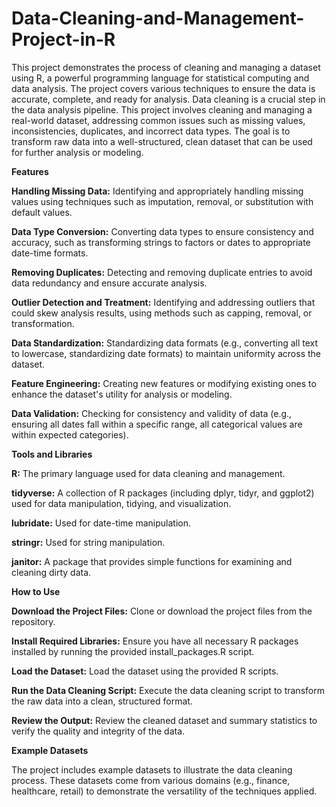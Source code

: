 # Data-Cleaning-and-Management-Project-in-R
This project demonstrates the process of cleaning and managing a dataset using R, a powerful programming language for statistical computing and data analysis. The project covers various techniques to ensure the data is accurate, complete, and ready for analysis.
Data cleaning is a crucial step in the data analysis pipeline. This project involves cleaning and managing a real-world dataset, addressing common issues such as missing values, inconsistencies, duplicates, and incorrect data types. The goal is to transform raw data into a well-structured, clean dataset that can be used for further analysis or modeling.

**Features**

**Handling Missing Data:** Identifying and appropriately handling missing values using techniques such as imputation, removal, or substitution with default values.

**Data Type Conversion:** Converting data types to ensure consistency and accuracy, such as transforming strings to factors or dates to appropriate date-time formats.

**Removing Duplicates:** Detecting and removing duplicate entries to avoid data redundancy and ensure accurate analysis.

**Outlier Detection and Treatment:** Identifying and addressing outliers that could skew analysis results, using methods such as capping, removal, or transformation.

**Data Standardization:** Standardizing data formats (e.g., converting all text to lowercase, standardizing date formats) to maintain uniformity across the dataset.

**Feature Engineering:** Creating new features or modifying existing ones to enhance the dataset's utility for analysis or modeling.

**Data Validation:** Checking for consistency and validity of data (e.g., ensuring all dates fall within a specific range, all categorical values are within expected categories).

**Tools and Libraries**

**R:** The primary language used for data cleaning and management.

**tidyverse:** A collection of R packages (including dplyr, tidyr, and ggplot2) used for data manipulation, tidying, and visualization.

**lubridate:** Used for date-time manipulation.

**stringr:** Used for string manipulation.

**janitor:** A package that provides simple functions for examining and cleaning dirty data.

**How to Use**

**Download the Project Files:** Clone or download the project files from the repository.

**Install Required Libraries:** Ensure you have all necessary R packages installed by running the provided install_packages.R script.

**Load the Dataset:** Load the dataset using the provided R scripts.

**Run the Data Cleaning Script:** Execute the data cleaning script to transform the raw data into a clean, structured format.

**Review the Output:** Review the cleaned dataset and summary statistics to verify the quality and integrity of the data.

**Example Datasets**

The project includes example datasets to illustrate the data cleaning process. These datasets come from various domains (e.g., finance, healthcare, retail) to demonstrate the versatility of the techniques applied.
